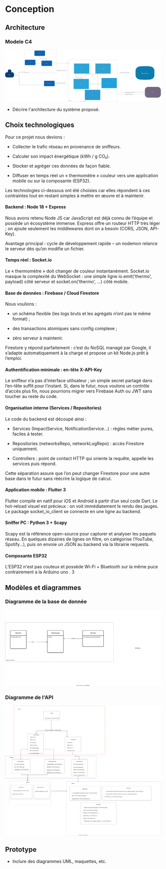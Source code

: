 # Conception

## Architecture
### Modele C4
![Modele C4](images/datarium.svg)

- Décrire l'architecture du système proposé.

## Choix technologiques

Pour ce projet nous devions :

 - Collecter le trafic réseau en provenance de sniffeurs.

 - Calculer son impact énergétique (kWh / g CO₂).

 - Stocker et agréger ces données de façon fiable.

 - Diffuser en temps réel un « thermomètre » couleur vers une application mobile ou sur la composante (ESP32).

Les technologies ci-dessous ont été choisies car elles répondent à ces contraintes tout en restant simples à mettre en œuvre et à maintenir.

#### Backend : Node 18 + Express
Nous avons retenu Node JS car JavaScript est déjà connu de l’équipe et possède un écosystème immense.
Express offre un routeur HTTP très léger ; on ajoute seulement les middlewares dont on a besoin (CORS, JSON, API-Key).


Avantage principal : cycle de développement rapide – un nodemon relance le serveur dès qu’on modifie un fichier.

#### Temps réel : Socket.io
Le « thermomètre » doit changer de couleur instantanément.
Socket.io masque la complexité du WebSocket : une simple ligne io.emit('thermo', payload) côté serveur et socket.on('thermo', …) côté mobile.


#### Base de données : Firebase / Cloud Firestore
Nous voulions :

 - un schéma flexible (les logs bruts et les agrégats n’ont pas le même format) ;

 - des transactions atomiques sans config complexe ;

 - zéro serveur à maintenir.

Firestore y répond parfaitement : c’est du NoSQL managé par Google, il s’adapte automatiquement à la charge et propose un kit Node.js prêt à l’emploi.

#### Authentification minimale : en-tête X-API-Key
Le sniffeur n’a pas d’interface utilisateur ; un simple secret partagé dans l’en-tête suffit pour l’instant.
Si, dans le futur, nous voulons un contrôle d’accès plus fin, nous pourrions migrer vers Firebase Auth ou JWT sans toucher au reste du code.

#### Organisation interne (Services / Repositories)
Le code du backend est découpé ainsi :

 - Services (ImpactService, NotificationService…) : règles métier pures, faciles à tester.

 - Repositories (networksRepo, networkLogRepo) : accès Firestore uniquement.

 - Controllers : point de contact HTTP qui oriente la requête, appelle les services puis répond.

Cette séparation assure que l’on peut changer Firestore pour une autre base dans le futur sans réécrire la logique de calcul.

#### Application mobile : Flutter 3
Flutter compile en natif pour iOS et Android à partir d’un seul code Dart.
Le hot-reload visuel est précieux : on voit immédiatement le rendu des jauges.
Le package socket_io_client se connecte en une ligne au backend.

#### Sniffer PC : Python 3 + Scapy
Scapy est la référence open-source pour capturer et analyser les paquets réseau.
En quelques dizaines de lignes on filtre, on catégorise (YouTube, Spotify…), puis on envoie un JSON au backend via la librairie requests.

#### Composante ESP32
L’ESP32 n'est pas couteux et possède Wi-Fi + Bluetooth sur la même puce contrairement a la Arduino uno .
3

## Modèles et diagrammes
### Diagramme de la base de donnée
![Diagramme FireStore](images/firestore.svg)

### Diagramme de l'API
![Diagramme API](images/API.svg)


## Prototype

- Inclure des diagrammes UML, maquettes, etc.
